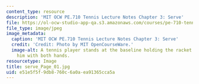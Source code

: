 ```yaml
---
content_type: resource
description: 'MIT OCW PE.710 Tennis Lecture Notes Chapter 3: Serve'
file: https://ol-ocw-studio-app-qa.s3.amazonaws.com/courses/pe-710-tennis-spring-2007/e51e5f5f9db8760c6a0aea91365cca5a_serve_Page_01.jpg
file_type: image/jpeg
image_metadata:
  caption: 'MIT OCW PE.710 Tennis Lecture Notes Chapter 3: Serve'
  credit: 'Credit: Photo by MIT OpenCourseWare.'
  image-alt: A tennis player stands at the baseline holding the racket in front of
    him with both hands.
resourcetype: Image
title: serve_Page_01.jpg
uid: e51e5f5f-9db8-760c-6a0a-ea91365cca5a
---
```

